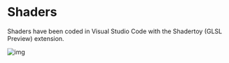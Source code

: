 ﻿# Shaders

Shaders have been coded in Visual Studio Code with the Shadertoy (GLSL Preview) extension.

![img](https://github.com/darkeclipz/shaders/blob/master/screenshots/shadertoy9.png)
